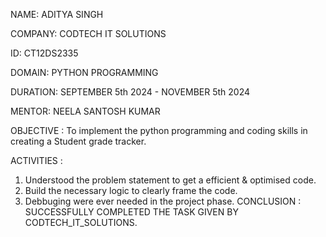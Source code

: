 NAME: ADITYA SINGH

COMPANY: CODTECH IT SOLUTIONS

ID: CT12DS2335

DOMAIN: PYTHON PROGRAMMING

DURATION: SEPTEMBER 5th 2024 - NOVEMBER 5th 2024

MENTOR: NEELA SANTOSH KUMAR

OBJECTIVE : To implement the python programming and coding skills in creating a Student grade tracker.

ACTIVITIES :

1. Understood the problem statement to get a efficient & optimised code.
2. Build the necessary logic to clearly frame the code.
3. Debbuging were ever needed in the project phase. CONCLUSION : SUCCESSFULLY COMPLETED THE TASK GIVEN BY CODTECH_IT_SOLUTIONS.

